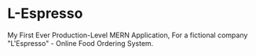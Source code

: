 # L-Espresso

My First Ever Production-Level MERN Application, For a fictional company "L'Espresso" - Online Food
Ordering System.
